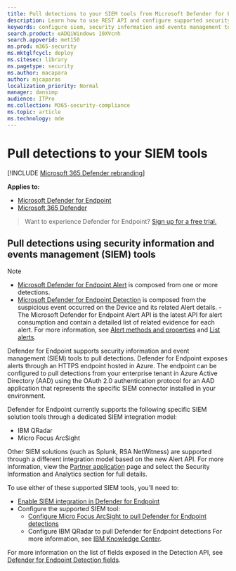 ```yaml
---
title: Pull detections to your SIEM tools from Microsoft Defender for Endpoint
description: Learn how to use REST API and configure supported security information and events management tools to receive and pull detections.
keywords: configure siem, security information and events management tools, splunk, arcsight, custom indicators, rest api, alert definitions, indicators of compromise
search.product: eADQiWindows 10XVcnh
search.appverid: met150
ms.prod: m365-security
ms.mktglfcycl: deploy
ms.sitesec: library
ms.pagetype: security
ms.author: macapara
author: mjcaparas
localization_priority: Normal
manager: dansimp
audience: ITPro
ms.collection: M365-security-compliance
ms.topic: article
ms.technology: mde
---
```


# Pull detections to your SIEM tools

[!INCLUDE [Microsoft 365 Defender rebranding](../../includes/microsoft-defender.md)]

**Applies to:**
- [Microsoft Defender for Endpoint](https://go.microsoft.com/fwlink/p/?linkid=2154037)
- [Microsoft 365 Defender](https://go.microsoft.com/fwlink/?linkid=2118804)

> Want to experience Defender for Endpoint? [Sign up for a free trial.](https://signup.microsoft.com/create-account/signup?products=7f379fee-c4f9-4278-b0a1-e4c8c2fcdf7e&ru=https://aka.ms/MDEp2OpenTrial?ocid=docs-wdatp-configuresiem-abovefoldlink)

## Pull detections using security information and events management (SIEM) tools

>[!NOTE]
>- [Microsoft Defender for Endpoint Alert](alerts.md) is composed from one or more detections.
>- [Microsoft Defender for Endpoint Detection](api-portal-mapping.md) is composed from the suspicious event occurred on the Device and its related Alert details.
>-The Microsoft Defender for Endpoint Alert API is the latest API for alert consumption and contain a detailed list of related evidence for each alert. For more information, see [Alert methods and properties](alerts.md) and [List alerts](get-alerts.md).

Defender for Endpoint supports security information and event management (SIEM) tools to pull detections. Defender for Endpoint exposes alerts through an HTTPS endpoint hosted in Azure. The endpoint can be configured to pull detections from your enterprise tenant in Azure Active Directory (AAD) using the OAuth 2.0 authentication protocol for an AAD application that represents the specific SIEM connector installed in your environment.

Defender for Endpoint currently supports the following specific SIEM solution tools through a dedicated SIEM integration model:

- IBM QRadar
- Micro Focus ArcSight

Other SIEM solutions (such as Splunk, RSA NetWitness) are supported through a different integration model based on the new Alert API. For more information, view the [Partner application](https://securitycenter.microsoft.com/interoperability/partners) page and select the Security Information and Analytics section for full details.

To use either of these supported SIEM tools, you'll need to:

- [Enable SIEM integration in Defender for Endpoint](enable-siem-integration.md)
- Configure the supported SIEM tool:
     - [Configure Micro Focus ArcSight to pull Defender for Endpoint detections](configure-arcsight.md)
     - Configure IBM QRadar to pull Defender for Endpoint detections For more information, see [IBM Knowledge Center](https://www.ibm.com/support/knowledgecenter/SS42VS_DSM/com.ibm.dsm.doc/c_dsm_guide_MS_Win_Defender_ATP_overview.html?cp=SS42VS_7.3.1).

For more information on the list of fields exposed in the Detection API, see [Defender for Endpoint Detection fields](api-portal-mapping.md).

